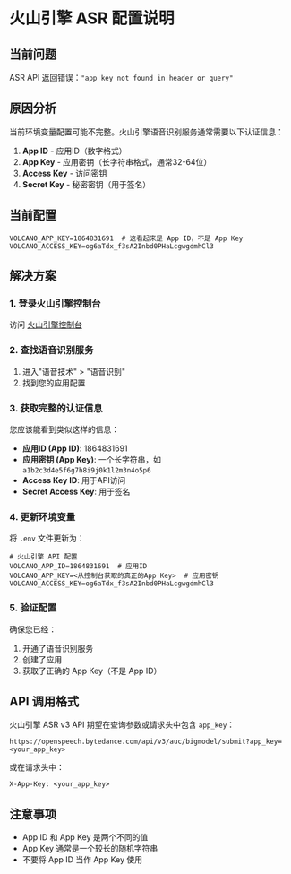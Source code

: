 # 火山引擎 ASR 配置说明

## 当前问题

ASR API 返回错误：`"app key not found in header or query"`

## 原因分析

当前环境变量配置可能不完整。火山引擎语音识别服务通常需要以下认证信息：

1. **App ID** - 应用ID（数字格式）
2. **App Key** - 应用密钥（长字符串格式，通常32-64位）
3. **Access Key** - 访问密钥
4. **Secret Key** - 秘密密钥（用于签名）

## 当前配置

```env
VOLCANO_APP_KEY=1864831691  # 这看起来是 App ID，不是 App Key
VOLCANO_ACCESS_KEY=og6aTdx_f3sA2Inbd0PHaLcgwgdmhCl3
```

## 解决方案

### 1. 登录火山引擎控制台

访问 [火山引擎控制台](https://console.volcengine.com/)

### 2. 查找语音识别服务

1. 进入"语音技术" > "语音识别"
2. 找到您的应用配置

### 3. 获取完整的认证信息

您应该能看到类似这样的信息：
- **应用ID (App ID)**: 1864831691
- **应用密钥 (App Key)**: 一个长字符串，如 `a1b2c3d4e5f6g7h8i9j0k1l2m3n4o5p6`
- **Access Key ID**: 用于API访问
- **Secret Access Key**: 用于签名

### 4. 更新环境变量

将 `.env` 文件更新为：

```env
# 火山引擎 API 配置
VOLCANO_APP_ID=1864831691  # 应用ID
VOLCANO_APP_KEY=<从控制台获取的真正的App Key>  # 应用密钥
VOLCANO_ACCESS_KEY=og6aTdx_f3sA2Inbd0PHaLcgwgdmhCl3
```

### 5. 验证配置

确保您已经：
1. 开通了语音识别服务
2. 创建了应用
3. 获取了正确的 App Key（不是 App ID）

## API 调用格式

火山引擎 ASR v3 API 期望在查询参数或请求头中包含 `app_key`：

```
https://openspeech.bytedance.com/api/v3/auc/bigmodel/submit?app_key=<your_app_key>
```

或在请求头中：
```
X-App-Key: <your_app_key>
```

## 注意事项

- App ID 和 App Key 是两个不同的值
- App Key 通常是一个较长的随机字符串
- 不要将 App ID 当作 App Key 使用